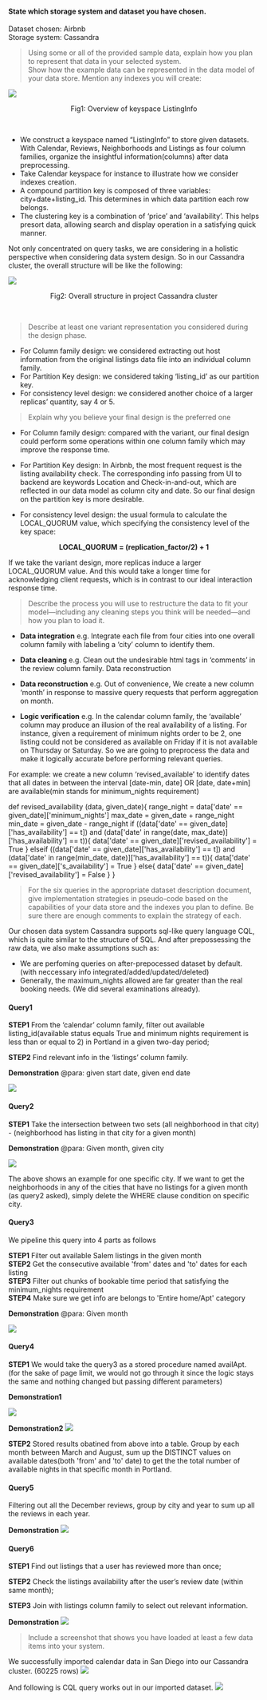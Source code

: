 #### State which storage system and dataset you have chosen. </br>
Dataset chosen: Airbnb </br>
Storage system: Cassandra </br>

> Using some or all of the provided sample data, explain how you plan to represent that data in your selected system. </br>
> Show how the example data can be represented in the data model of your data store. Mention any indexes you will create:

![](https://github.com/kexinz8/ddl-fighters/blob/main/data/keysapce_eg.png)
<p align="center"> Fig1: Overview of keyspace ListingInfo</p></br>

- We construct a keyspace named “ListingInfo” to store given datasets. With Calendar, Reviews, Neighborhoods and Listings as four column families, organize the insightful information(columns) after data preprocessing.
- Take Calendar keyspace for instance to illustrate how we consider indexes creation.
- A compound partition key is composed of three variables: city+date+listing_id. This determines in which data partition each row belongs.
- The clustering key is a combination of ‘price’ and ‘availability’. This helps presort data, allowing search and display operation in a satisfying quick manner.

Not only concentrated on query tasks, we are considering in a holistic perspective when considering data system design. So in our Cassandra cluster, the overall structure will be like the following:

![](https://github.com/kexinz8/ddl-fighters/blob/main/data/cluster_eg.png)
 <p align="center"> Fig2: Overall structure in project Cassandra cluster<p/><br/>

> Describe at least one variant representation you considered during the design phase.

- For Column family design: we considered extracting out host information from the original listings data file into an individual column family.
- For Partition Key design: we considered taking ‘listing_id’ as our partition key.
- For consistency level design: we considered another choice of a larger replicas’ quantity, say 4 or 5.

>  Explain why you believe your final design is the preferred one

- For Column family design: compared with the variant, our final design could perform some operations within one column family which may improve the response time.

- For Partition Key design: In Airbnb, the most frequent request is the listing availability check. The corresponding info passing from UI to backend are keywords Location and Check-in-and-out, which are reflected in our data model as column city and date. So our final design on the partition key is more desirable.

- For consistency level design: the usual formula to calculate the LOCAL_QUORUM value, which specifying the consistency level of the key space:
<p align="center"><b> LOCAL_QUORUM = (replication_factor/2) + 1</b><p/>
If we take the variant design, more replicas induce a larger LOCAL_QUORUM value. And this would take a longer time for acknowledging client requests, which is in contrast to our ideal interaction response time.

> Describe the process you will use to restructure the data to fit your model—including any cleaning steps you think will be needed—and how you plan to load it.

- <b>Data integration</b>
e.g. Integrate each file from four cities into one overall column family with labeling a ‘city’ column to identify them.

- <b>Data cleaning</b>
e.g. Clean out the undesirable html tags in ‘comments’ in the review column family.
Data reconstruction

- <b>Data reconstruction</b>
e.g. Out of convenience, We create a new column ‘month’ in response to massive query requests that perform aggregation on month. 

- <b>Logic verification</b>
e.g.  In the calendar column family, the ‘available’ column may produce an illusion of the real availability of a listing. For instance, given a requirement of minimum nights order to be 2, one listing could not be considered as available on Friday if it is not available on Thursday or Saturday. So we are going to preprocess the data and make it logically accurate before performing relevant queries. </br>

For example: we create a new column ‘revised_available’ to identify dates that all dates in between the interval [date-min, date] OR [date, date+min] are available(min stands for minimum_nights requirement)</br>

def revised_availability (data, given_date){
range_night = data['date' == given_date]['minimum_nights']
max_date = given_date + range_night
min_date =  given_date - range_night
if ((data['date' == given_date]['has_availability'] == t]) 
and (data['date' in range(date, max_date)]['has_availability'] == t)){
data['date' == given_date]['revised_availability'] = True
}
elseif ((data['date' == given_date]['has_availability'] == t]) 
and (data['date' in range(min_date, date)]['has_availability'] == t)){
data['date' == given_date]['s_availability'] = True
}
else{
data['date' == given_date]['revised_availability'] = False
   }
}

> For the six queries in the appropriate dataset description document, give implementation strategies in pseudo-code based on the capabilities of your data store and the indexes you plan to define. Be sure there are enough comments to explain the strategy of each. 

Our chosen data system Cassandra supports sql-like query language CQL, which is quite similar to the structure of SQL. And after prepossessing the raw data, we also make assumptions such as:
- We are perfoming queries on after-prepocessed dataset by default. (with neccessary info integrated/added/updated/deleted)
- Generally, the maximum_nights allowed are far greater than the real booking needs. (We did several examinations already).

#### Query1

<b>STEP1</b> From the ‘calendar’ column family, filter out available listing_id(available status equals True and minimum nights requirement is less than or equal to 2) in Portland in a given two-day period; 

<b>STEP2</b> Find relevant info in the ‘listings’ column family.

<b>Demonstration</b> @para: given start date, given end date 

![](https://github.com/kexinz8/ddl-fighters/blob/main/data/Q1.png)

#### Query2

<b>STEP1</b> Take the intersection between two sets (all neighborhood in that city) - (neighborhood has listing in that city for a given month)

<b>Demonstration</b> @para: Given month, given city

![](https://github.com/kexinz8/ddl-fighters/blob/main/data/Q2.png)

The above shows an example for one specific city. If we want to get the neighborhoods in any of the cities that have no listings for a 
given month (as query2 asked), simply delete the WHERE clause condition on specific city.

#### Query3

We pipeline this query into 4 parts as follows

<b>STEP1</b> Filter out available Salem listings in the given month </br>
<b>STEP2</b> Get the consecutive available 'from' dates and 'to' dates for each listing </br>
<b>STEP3</b> Filter out chunks of bookable time period that satisfying the minimum_nights requirement </br>
<b>STEP4</b> Make sure we get info are belongs to 'Entire home/Apt'  category </br>

<b>Demonstration</b> @para: Given month

![](https://github.com/kexinz8/ddl-fighters/blob/main/data/Q3.png)

#### Query4

<b>STEP1</b> We would take the query3 as a stored procedure named availApt. (for the sake of page limit, we would not go through it since the logic stays the same and nothing changed but passing different parameters)


<b>Demonstration1</b>

![](https://github.com/kexinz8/ddl-fighters/blob/main/data/Q4-1.png)

<b>Demonstration2</b>
![](https://github.com/kexinz8/ddl-fighters/blob/main/data/Q4-2.png)

<b>STEP2</b> Stored results obatined from above into a table. Group by each month between March and August, sum up the DISTINCT values on available dates(both 'from' and 'to' date) to get the the total number of available nights in that specific month in Portland.


#### Query5

Filtering out all the December reviews, group by city and year to sum up all the reviews in each year.

<b>Demonstration</b> 
![](https://github.com/kexinz8/ddl-fighters/blob/main/data/Q5.png)


#### Query6

<b>STEP1</b> Find out listings that a user has reviewed more than once; 

<b>STEP2</b> Check the listings availability after the user’s review date (within same month);

<b>STEP3</b> Join with listings column family to select out relevant information.

<b>Demonstration</b> 
![](https://github.com/kexinz8/ddl-fighters/blob/main/data/Q6.png)

> Include a screenshot that shows you have loaded at least a few data items into your system. 

We successfully imported calendar data in San Diego into our Cassandra cluster. (60225 rows)
![](https://github.com/kexinz8/ddl-fighters/blob/main/data/imported.png)

And following is CQL query works out in our imported dataset.
![](https://github.com/kexinz8/ddl-fighters/blob/main/data/imported2.jpg)
